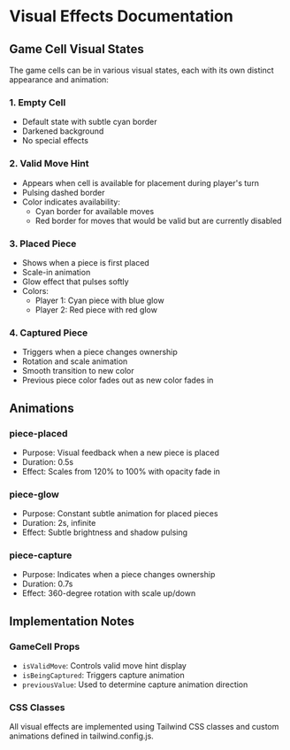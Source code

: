 # Visual Effects Documentation

## Game Cell Visual States

The game cells can be in various visual states, each with its own distinct appearance and animation:

### 1. Empty Cell
- Default state with subtle cyan border
- Darkened background
- No special effects

### 2. Valid Move Hint
- Appears when cell is available for placement during player's turn
- Pulsing dashed border
- Color indicates availability:
  - Cyan border for available moves
  - Red border for moves that would be valid but are currently disabled

### 3. Placed Piece
- Shows when a piece is first placed
- Scale-in animation
- Glow effect that pulses softly
- Colors:
  - Player 1: Cyan piece with blue glow
  - Player 2: Red piece with red glow

### 4. Captured Piece
- Triggers when a piece changes ownership
- Rotation and scale animation
- Smooth transition to new color
- Previous piece color fades out as new color fades in

## Animations

### piece-placed
- Purpose: Visual feedback when a new piece is placed
- Duration: 0.5s
- Effect: Scales from 120% to 100% with opacity fade in

### piece-glow
- Purpose: Constant subtle animation for placed pieces
- Duration: 2s, infinite
- Effect: Subtle brightness and shadow pulsing

### piece-capture
- Purpose: Indicates when a piece changes ownership
- Duration: 0.7s
- Effect: 360-degree rotation with scale up/down

## Implementation Notes

### GameCell Props
- `isValidMove`: Controls valid move hint display
- `isBeingCaptured`: Triggers capture animation
- `previousValue`: Used to determine capture animation direction

### CSS Classes
All visual effects are implemented using Tailwind CSS classes and custom animations defined in tailwind.config.js.
